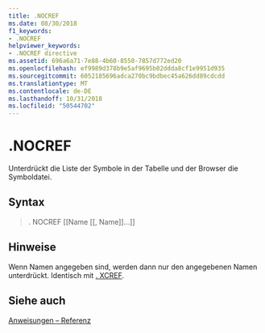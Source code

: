 ```yaml
---
title: .NOCREF
ms.date: 08/30/2018
f1_keywords:
- .NOCREF
helpviewer_keywords:
- .NOCREF directive
ms.assetid: 696a6a71-7e88-4b60-8550-7857d772ed20
ms.openlocfilehash: ef9989d378b9e5af9695b02ddda8cf1e9951d935
ms.sourcegitcommit: 6052185696adca270bc9bdbec45a626dd89cdcdd
ms.translationtype: MT
ms.contentlocale: de-DE
ms.lasthandoff: 10/31/2018
ms.locfileid: "50544702"
---
```

# <a name="nocref"></a>.NOCREF

Unterdrückt die Liste der Symbole in der Tabelle und der Browser die Symboldatei.

## <a name="syntax"></a>Syntax

> . NOCREF [[Name [[, Name]]...]]

## <a name="remarks"></a>Hinweise

Wenn Namen angegeben sind, werden dann nur den angegebenen Namen unterdrückt. Identisch mit [. XCREF](../../assembler/masm/dot-xcref.md).

## <a name="see-also"></a>Siehe auch

[Anweisungen – Referenz](../../assembler/masm/directives-reference.md)<br/>